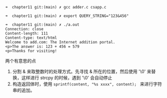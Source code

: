 ```shell script
➜  chapter11 git:(main) ✗ gcc adder.c csapp.c

➜  chapter11 git:(main) ✗ export QUERY_STRING="123&456" 

➜  chapter11 git:(main) ✗ ./a.out 
Connection: close
Content-length: 111
Content-type: text/html
Welcome to add.com: The Internet addition portal.
<p>The answer is: 123 + 456 = 579
<p>Thanks for visiting!
```

两个有意思的点

1. 分割 & 来取整数时的处理方式。先寻找 & 所在的位置，然后使用 '\0' 来替换，这样进行 strcpy 的时候，遇到 '\0' 会自动停止
2. 构造返回体时，使用 `sprintf(content, "%s xxxx", content); ` 来进行字符串的追加。

